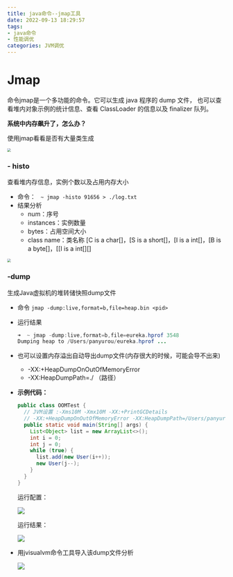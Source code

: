 ```yaml
---
title: java命令--jmap工具
date: 2022-09-13 18:29:57
tags:
- java命令
- 性能调优
categories: JVM调优
---
```


# **Jmap** 

命令jmap是一个多功能的命令。它可以生成 java 程序的 dump 文件， 也可以查看堆内对象示例的统计信息、查看 ClassLoader 的信息以及 finalizer 队列。

**系统中内存飙升了，怎么办？**

使用jmap看看是否有大量类生成

<img src="https://tva1.sinaimg.cn/large/e6c9d24ely1h66k7zge2nj21480pidjb.jpg" style="zoom:50%;" />

### - histo

查看堆内存信息，实例个数以及占用内存大小 

- 命令： ```  ~ jmap -histo 91656 > ./log.txt ```
- 结果分析
  - num：序号 
  - instances：实例数量 
  - bytes：占用空间大小 
  - class name：类名称   [C is a char[]，[S is a short[]，[I is a int[]，[B is a byte[]，[[I is a int[][] 

<img src="https://tva1.sinaimg.cn/large/e6c9d24ely1h655rj8ifjj213w0og7ce.jpg" style="zoom:50%;" />

### ‐dump

生成Java虚拟机的堆转储快照dump文件

- 命令 `jmap -dump:live,format=b,file=heap.bin <pid>`

- 运行结果

  ```java
  ➜  ~ jmap -dump:live,format=b,file=eureka.hprof 3548
  Dumping heap to /Users/panyurou/eureka.hprof ...
  ```

- 也可以设置内存溢出自动导出dump文件(内存很大的时候，可能会导不出来) 

  - -XX:+HeapDumpOnOutOfMemoryError 
  -  -XX:HeapDumpPath=./ （路径）

- **示例代码：**

  ```java
  public class OOMTest {
    // JVM设置 :‐Xms10M ‐Xmx10M ‐XX:+PrintGCDetails
    // ‐XX:+HeapDumpOnOutOfMemoryError ‐XX:HeapDumpPath=/Users/panyurou/jvm.hprof
    public static void main(String[] args) {
      List<Object> list = new ArrayList<>();
      int i = 0;
      int j = 0;
      while (true) {
        list.add(new User(i++));
        new User(j--);
      }
    }
  }
  ```

  运行配置：

  ![](https://tva1.sinaimg.cn/large/e6c9d24ely1h670vlh4llj21ri0auabq.jpg)

  运行结果：

  ![](https://tva1.sinaimg.cn/large/e6c9d24ely1h6710dnqpaj21iy0ssn56.jpg)

- 用jvisualvm命令工具导入该dump文件分析

  ![](https://tva1.sinaimg.cn/large/e6c9d24ely1h67168634gj223i0lq0yb.jpg)
